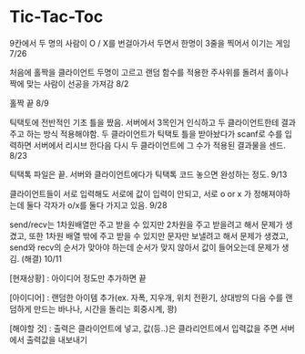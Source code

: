 # Tic-Tac-Toc

9칸에서 두 명의 사람이 O / X를 번걸아가서 두면서 한명이 3줄을 찍어서 이기는 게임 7/26

처음에 홀짝을 클라이언트 두명이 고르고 랜덤 함수를 적용한 주사위를 돌려서 홀이나 짝에 맞는 사람이 선공을 가져감 8/2

홀짝 끝 8/9

틱택토에 전반적인 기초 틀을 짰음. 서버에서 3목인거 인식하고 두 클라이언트한테 결과 주고 하는 방식 적용해야함. 두 클라이언트가 틱택토 틀을 받아놨다가 scanf로 수를 입력하면 서버에서 리시브 한다음 다시 두 클라이언트에 그 수가 적용된 결과물을 센드. 8/23

틱택톡 파일은 끝. 서버와 클라이언트에다가 틱택톡 코드 놓으면 완성하는 정도. 9/13

클라이언트들이 서로 입력해도 서로에 값이 입력이 안되고, 서로 o or x 가 정해져야하는데 둘다 각자가 o/x를 둘다 가지고 있음. 9/28

send/recv는 1차원배열만 주고 받을 수 있지만 2차원을 주고 받을려고 해서 문제가 생겼고, 또한 1차원 배열 밖에 주고 받을 수 있지만 문자만 보낼려고 해서 문제가 생겼고, send와 recv의 순서가 맞아야 하는데 순서가 맞지 않아서 값이 들어오는데 문제가 생김. (해결) 10/11

[현재상황] : 아이디어 정도만 추가하면 끝

[아이디어] : 랜덤한 아이템 추가(ex. 자폭, 지우개, 위치 전환기, 상대방의 다음 수를 랜덤하게 만드는 바나나, 시간을 돌리는 회중시계, 꽝)

[해야할 것] : 출력은 클라이언트에 넣고, 값(등..)은 클라리언트에서 입력값을 주면 서버에서 출력값을 내보내기
